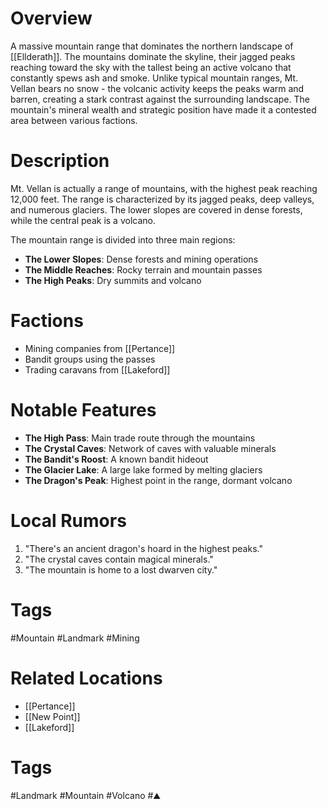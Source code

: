 # Overview

A massive mountain range that dominates the northern landscape of [[Ellderath]]. The mountains dominate the skyline, their jagged peaks reaching toward the sky with the tallest being an active volcano that constantly spews ash and smoke. Unlike typical mountain ranges, Mt. Vellan bears no snow - the volcanic activity keeps the peaks warm and barren, creating a stark contrast against the surrounding landscape. The mountain's mineral wealth and strategic position have made it a contested area between various factions.

# Description

Mt. Vellan is actually a range of mountains, with the highest peak reaching 12,000 feet. The range is characterized by its jagged peaks, deep valleys, and numerous glaciers. The lower slopes are covered in dense forests, while the central peak is a volcano.

The mountain range is divided into three main regions:

- **The Lower Slopes**: Dense forests and mining operations
- **The Middle Reaches**: Rocky terrain and mountain passes
- **The High Peaks**: Dry summits and volcano

# Factions

- Mining companies from [[Pertance]]
- Bandit groups using the passes
- Trading caravans from [[Lakeford]]

# Notable Features

- **The High Pass**: Main trade route through the mountains
- **The Crystal Caves**: Network of caves with valuable minerals
- **The Bandit's Roost**: A known bandit hideout
- **The Glacier Lake**: A large lake formed by melting glaciers
- **The Dragon's Peak**: Highest point in the range, dormant volcano

# Local Rumors

1. "There's an ancient dragon's hoard in the highest peaks."
2. "The crystal caves contain magical minerals."
3. "The mountain is home to a lost dwarven city."

# Tags

#Mountain #Landmark #Mining

# Related Locations

- [[Pertance]]
- [[New Point]]
- [[Lakeford]]

# Tags

#Landmark #Mountain #Volcano #⛰️
